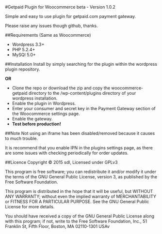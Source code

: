 #Getpaid Plugin for Woocommerce beta - Version 1.0.2

Simple and easy to use plugin for getpaid.com payment gateway.

Please raise any issues though github, thanks.



##Requirements
(Same as Woocommerce)
* Wordpress 3.3+
* PHP 5.2.4+
* MySQl 5.0+

##Installation
Install by simply searching for the plugin within the wordpress plugin repository.

**OR**

* Clone the repo or download the zip and copy the woocommerce-getpaid directory to the /wp-content/plugins directory of your wordpress installation.
* Enable the plugin in Wordpress.
* Enter your consumer and secret key in the Payment Gateway section of the Woocommerce settings page.
* Enable the gateway.
* **Test before production!**

##Note
Not using an iframe has been disabled/removed because it causes to much trouble.

It is recommend that you enable IPN in the plugins settings page, as there are some issues with checking periodically for order updates.

##Licence
Copyright &copy; 2015 sdl, Licensed under GPLv3

This program is free software; you can redistribute it and/or modify
it under the terms of the GNU General Public License, version 3, as
published by the Free Software Foundation.

This program is distributed in the hope that it will be useful,
but WITHOUT ANY WARRANTY; without even the implied warranty of
MERCHANTABILITY or FITNESS FOR A PARTICULAR PURPOSE.  See the
GNU General Public License for more details.

You should have received a copy of the GNU General Public License
along with this program; if not, write to the Free Software
Foundation, Inc., 51 Franklin St, Fifth Floor, Boston, MA  02110-1301  USAv
